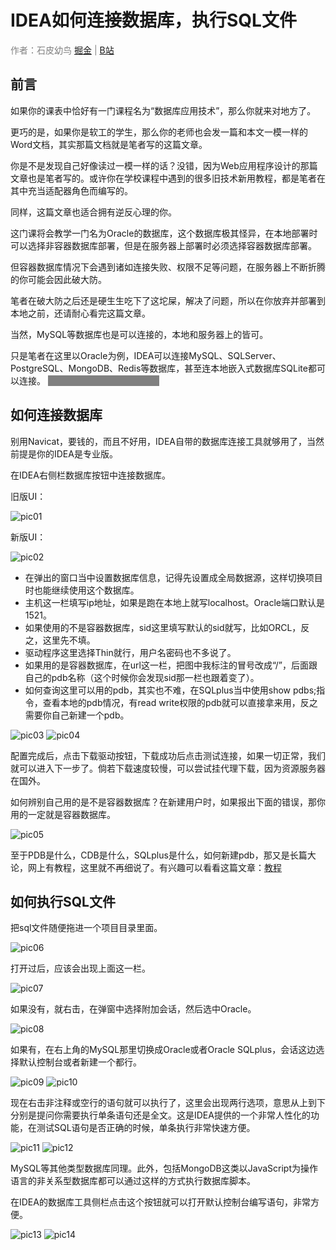 # IDEA如何连接数据库，执行SQL文件

<span style="color: gray">作者：石皮幼鸟 [掘金](https://juejin.cn/user/3437526047270291) | [B站](https://space.bilibili.com/30915729)</span>

## 前言

如果你的课表中恰好有一门课程名为“数据库应用技术”，那么你就来对地方了。

更巧的是，如果你是软工的学生，那么你的老师也会发一篇和本文一模一样的Word文档，其实那篇文档就是笔者写的这篇文章。

你是不是发现自己好像读过一模一样的话？没错，因为Web应用程序设计的那篇文章也是笔者写的。或许你在学校课程中遇到的很多旧技术新用教程，都是笔者在其中充当适配器角色而编写的。

同样，这篇文章也适合拥有逆反心理的你。

这门课将会教学一门名为Oracle的数据库，这个数据库极其怪异，在本地部署时可以选择非容器数据库部署，但是在服务器上部署时必须选择容器数据库部署。

但容器数据库情况下会遇到诸如连接失败、权限不足等问题，在服务器上不断折腾的你可能会因此破大防。

笔者在破大防之后还是硬生生吃下了这坨屎，解决了问题，所以在你放弃并部署到本地之前，还请耐心看完这篇文章。

当然，MySQL等数据库也是可以连接的，本地和服务器上的皆可。

只是笔者在这里以Oracle为例，IDEA可以连接MySQL、SQLServer、PostgreSQL、MongoDB、Redis等数据库，甚至连本地嵌入式数据库SQLite都可以连接。
<span class="tooltip">（典中典之Realm没人权）</span>

## 如何连接数据库

别用Navicat，要钱的，而且不好用，IDEA自带的数据库连接工具就够用了，当然前提是你的IDEA是专业版。

在IDEA右侧栏数据库按钮中连接数据库。

旧版UI：

![pic01](./IDEA如何连接数据库，执行SQL文件/pic01.png)

新版UI：

![pic02](./IDEA如何连接数据库，执行SQL文件/pic02.png)

- 在弹出的窗口当中设置数据库信息，记得先设置成全局数据源，这样切换项目时也能继续使用这个数据库。
- 主机这一栏填写ip地址，如果是跑在本地上就写localhost。Oracle端口默认是1521。
- 如果使用的不是容器数据库，sid这里填写默认的sid就写，比如ORCL，反之，这里先不填。
- 驱动程序这里选择Thin就行，用户名密码也不多说了。
- 如果用的是容器数据库，在url这一栏，把图中我标注的冒号改成“/”，后面跟自己的pdb名称（这个时候你会发现sid那一栏也跟着变了）。
- 如何查询这里可以用的pdb，其实也不难，在SQLplus当中使用show pdbs;指令，查看本地的pdb情况，有read write权限的pdb就可以直接拿来用，反之需要你自己新建一个pdb。

![pic03](./IDEA如何连接数据库，执行SQL文件/pic03.png)
![pic04](./IDEA如何连接数据库，执行SQL文件/pic04.png)

配置完成后，点击下载驱动按钮，下载成功后点击测试连接，如果一切正常，我们就可以进入下一步了。倘若下载速度较慢，可以尝试挂代理下载，因为资源服务器在国外。

如何辨别自己用的是不是容器数据库？在新建用户时，如果报出下面的错误，那你用的一定就是容器数据库。

![pic05](./IDEA如何连接数据库，执行SQL文件/pic05.png)

至于PDB是什么，CDB是什么，SQLplus是什么，如何新建pdb，那又是长篇大论，网上有教程，这里就不再细说了。有兴趣可以看看这篇文章：[教程](https://blog.csdn.net/weixin_47315082/article/details/131922971)

## 如何执行SQL文件

把sql文件随便拖进一个项目目录里面。

![pic06](./IDEA如何连接数据库，执行SQL文件/pic06.png)

打开过后，应该会出现上面这一栏。

![pic07](./IDEA如何连接数据库，执行SQL文件/pic07.png)

如果没有，就右击，在弹窗中选择附加会话，然后选中Oracle。

![pic08](./IDEA如何连接数据库，执行SQL文件/pic08.png)

如果有，在右上角的MySQL那里切换成Oracle或者Oracle SQLplus，会话这边选择默认控制台或者新建一个都行。

![pic09](./IDEA如何连接数据库，执行SQL文件/pic09.png)
![pic10](./IDEA如何连接数据库，执行SQL文件/pic10.png)

现在右击非注释或空行的语句就可以执行了，这里会出现两行选项，意思从上到下分别是提问你需要执行单条语句还是全文。这是IDEA提供的一个非常人性化的功能，在测试SQL语句是否正确的时候，单条执行非常快速方便。

![pic11](./IDEA如何连接数据库，执行SQL文件/pic11.png)
![pic12](./IDEA如何连接数据库，执行SQL文件/pic12.png)

MySQL等其他类型数据库同理。此外，包括MongoDB这类以JavaScript为操作语言的非关系型数据库都可以通过这样的方式执行数据库脚本。

在IDEA的数据库工具侧栏点击这个按钮就可以打开默认控制台编写语句，非常方便。

![pic13](./IDEA如何连接数据库，执行SQL文件/pic13.png)
![pic14](./IDEA如何连接数据库，执行SQL文件/pic14.png)

<style scoped>
    .tooltip {
        background-color: gray;
        color: gray;
        padding: 0 5px;
        font-weight: bold;

        &:hover {
            color: white;
        }
    }
</style>